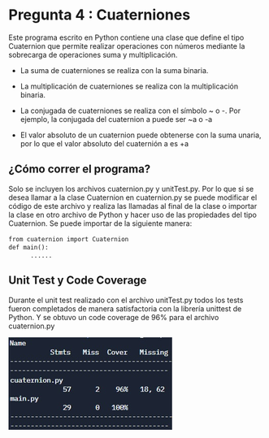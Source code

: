 # Pregunta 4 : Cuaterniones

Este programa escrito en Python contiene una clase que define el tipo Cuaternion que permite realizar operaciones con números mediante la sobrecarga de operaciones suma y multiplicación.

- La suma de cuaterniones se realiza con la suma binaria.
- La multiplicación de cuaterniones se realiza con la multiplicación binaria.
- La conjugada de cuaterniones se realiza con el símbolo ~ o -.
Por ejemplo, la conjugada del cuaternion a puede ser ~a o -a

- El valor absoluto de un cuaternion puede obtenerse con la suma unaria, por lo que el valor absoluto del cuaternión a es +a


## ¿Cómo correr el programa?
Solo se incluyen los archivos cuaternion.py y unitTest.py. Por lo que si se desea llamar a la clase Cuaternion en cuaternion.py se puede modificar el código de este archivo y realiza las llamadas al final de la clase o importar la clase en otro archivo de Python y hacer uso de las propiedades del tipo Cuaternion.
Se puede importar de la siguiente manera: 

    from cuaternion import Cuaternion
    def main():
          ......

## Unit Test y Code Coverage
Durante el unit test realizado con el archivo unitTest.py todos los tests fueron completados de manera satisfactoria con la librería unittest de Python. Y se obtuvo un code coverage de 96% para el archivo cuaternion.py

<img src="coverage.jpg" alt="tests"/>

